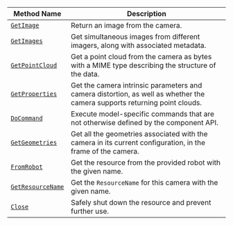 <!-- prettier-ignore -->
| Method Name | Description |
| ----------- | ----------- |
| [`GetImage`](/components/camera/#getimage) | Return an image from the camera. |
| [`GetImages`](/components/camera/#getimages) | Get simultaneous images from different imagers, along with associated metadata. |
| [`GetPointCloud`](/components/camera/#getpointcloud) | Get a point cloud from the camera as bytes with a MIME type describing the structure of the data. |
| [`GetProperties`](/components/camera/#getproperties) | Get the camera intrinsic parameters and camera distortion, as well as whether the camera supports returning point clouds. |
| [`DoCommand`](/components/camera/#docommand) | Execute model-specific commands that are not otherwise defined by the component API. |
| [`GetGeometries`](/components/camera/#getgeometries) | Get all the geometries associated with the camera in its current configuration, in the frame of the camera. |
| [`FromRobot`](/components/camera/#fromrobot) | Get the resource from the provided robot with the given name. |
| [`GetResourceName`](/components/camera/#getresourcename) | Get the `ResourceName` for this camera with the given name. |
| [`Close`](/components/camera/#close) | Safely shut down the resource and prevent further use. |
